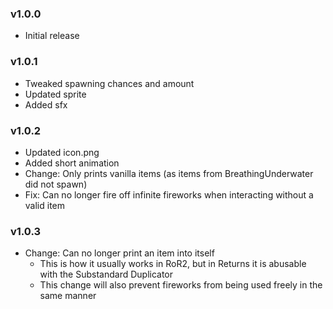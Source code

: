 ### v1.0.0
* Initial release

### v1.0.1
* Tweaked spawning chances and amount
* Updated sprite
* Added sfx

### v1.0.2
* Updated icon.png
* Added short animation
* Change: Only prints vanilla items (as items from BreathingUnderwater did not spawn)
* Fix: Can no longer fire off infinite fireworks when interacting without a valid item

### v1.0.3
* Change: Can no longer print an item into itself
    * This is how it usually works in RoR2, but in Returns it is abusable with the Substandard Duplicator
    * This change will also prevent fireworks from being used freely in the same manner